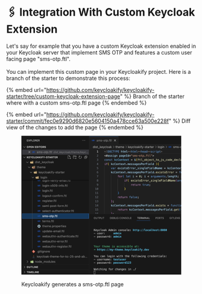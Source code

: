# 🖇️ Integration With Custom Keycloak Extension

Let's say for example that you have a custom Keycloak extension enabled in your Keycloak server that implement SMS OTP and features a custom user facing page "sms-otp.ftl". \
\
You can implement this custom page in your Keycloakify project. Here is a branch of the starter to demonstrate this process: &#x20;

{% embed url="https://github.com/keycloakify/keycloakify-starter/tree/custom-keycloak-extension-page" %}
Branch of the starter where with a custom sms-otp.ftl page
{% endembed %}

{% embed url="https://github.com/keycloakify/keycloakify-starter/commit/fec0e9290d6820e5604150a478cce63a500e228f" %}
Diff view of the changes to add the page
{% endembed %}

<figure><img src=".gitbook/assets/image (1) (1).png" alt=""><figcaption><p>Keycloakify generates a sms-otp.ftl page</p></figcaption></figure>
